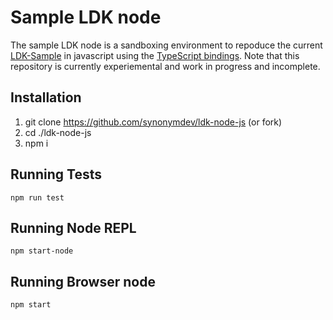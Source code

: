 # Sample LDK node
The sample LDK node is a sandboxing environment to repoduce the current [LDK-Sample](https://github.com/lightningdevkit/ldk-sample) in javascript using the [TypeScript bindings](https://github.com/lightningdevkit/ldk-garbagecollected/). Note that this repository is currently experiemental and work in progress and incomplete.

## Installation
1. git clone https://github.com/synonymdev/ldk-node-js (or fork)
1. cd ./ldk-node-js
1. npm i

## Running Tests

```
npm run test
```

## Running Node REPL

```
npm start-node
```

## Running Browser node

```
npm start
```
